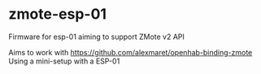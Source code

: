 # zmote-esp-01
Firmware for esp-01 aiming to support ZMote v2 API

Aims to work with https://github.com/alexmaret/openhab-binding-zmote Using a mini-setup with a ESP-01
